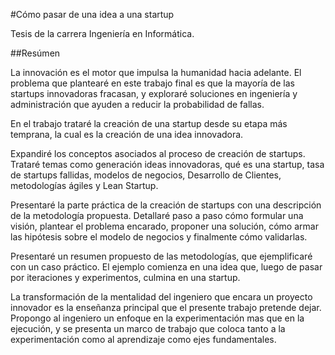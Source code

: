 #Cómo pasar de una idea a una startup

Tesis de la carrera Ingeniería en Informática.

##Resúmen

La innovación es el motor que impulsa la humanidad hacia adelante. El problema que plantearé en este trabajo final es que la mayoría de las startups innovadoras fracasan, y exploraré soluciones en ingeniería y administración que ayuden a reducir la probabilidad de fallas.

En el trabajo trataré la creación de una startup desde su etapa más temprana, la cual es la creación de una idea innovadora.

Expandiré los conceptos asociados al proceso de creación de startups. Trataré temas como generación ideas innovadoras, qué es una startup, tasa de startups fallidas, modelos de negocios, Desarrollo de Clientes, metodologías ágiles y Lean Startup.

Presentaré la parte práctica de la creación de startups con una descripción de la metodología propuesta. Detallaré paso a paso cómo formular una visión, plantear el problema encarado, proponer una solución, cómo armar las hipótesis sobre el modelo de negocios y finalmente cómo validarlas.

Presentaré un resumen propuesto de las metodologías, que ejemplificaré con un caso práctico. El ejemplo comienza en una idea que, luego de pasar por iteraciones y experimentos, culmina en una startup.

La transformación de la mentalidad del ingeniero que encara un proyecto innovador es la enseñanza principal que el presente trabajo pretende dejar. Propongo al ingeniero un enfoque en la experimentación mas que en la ejecución, y se presenta un marco de trabajo que coloca tanto a la experimentación como al aprendizaje como ejes fundamentales.